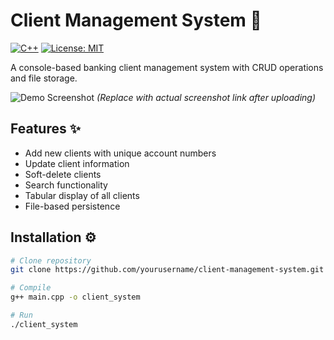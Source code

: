 # Client Management System 🏦

[![C++](https://img.shields.io/badge/C++-17-blue.svg)](https://en.cppreference.com/)
[![License: MIT](https://img.shields.io/badge/License-MIT-yellow.svg)](https://opensource.org/licenses/MIT)

A console-based banking client management system with CRUD operations and file storage.

![Demo Screenshot](https://via.placeholder.com/800x400.png?text=Client+Management+System+Demo)
*(Replace with actual screenshot link after uploading)*

## Features ✨
- Add new clients with unique account numbers
- Update client information
- Soft-delete clients
- Search functionality
- Tabular display of all clients
- File-based persistence

## Installation ⚙️

```bash
# Clone repository
git clone https://github.com/yourusername/client-management-system.git

# Compile
g++ main.cpp -o client_system

# Run
./client_system
